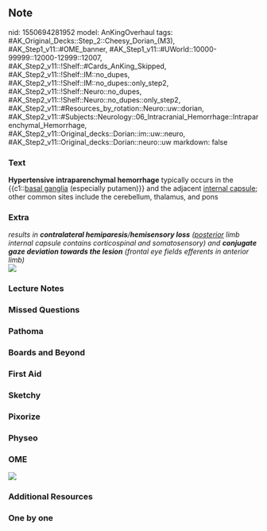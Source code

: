 ## Note
nid: 1550694281952
model: AnKingOverhaul
tags: #AK_Original_Decks::Step_2::Cheesy_Dorian_(M3), #AK_Step1_v11::#OME_banner, #AK_Step1_v11::#UWorld::10000-99999::12000-12999::12007, #AK_Step2_v11::!Shelf::#Cards_AnKing_Skipped, #AK_Step2_v11::!Shelf::IM::no_dupes, #AK_Step2_v11::!Shelf::IM::no_dupes::only_step2, #AK_Step2_v11::!Shelf::Neuro::no_dupes, #AK_Step2_v11::!Shelf::Neuro::no_dupes::only_step2, #AK_Step2_v11::#Resources_by_rotation::Neuro::uw::dorian, #AK_Step2_v11::#Subjects::Neurology::06_Intracranial_Hemorrhage::Intraparenchymal_Hemorrhage, #AK_Step2_v11::Original_decks::Dorian::im::uw::neuro, #AK_Step2_v11::Original_decks::Dorian::neuro::uw
markdown: false

### Text
<div>
  <b>Hypertensive intraparenchymal hemorrhage</b> typically occurs
  in the {{c1::<u>basal ganglia</u> (especially putamen)}} and the
  adjacent <u>internal capsule</u>; other common sites include the
  cerebellum, thalamus, and pons
</div>

### Extra
<div>
  <i>results in <b>contralateral hemiparesis</b>/<b>hemisensory
  loss</b> (<u>posterior</u> limb internal capsule contains
  corticospinal and somatosensory) and <b>conjugate</b> <b>gaze
  deviation towards the lesion</b> (frontal eye fields efferents in
  anterior limb)</i>
</div>
<div><img src="paste-391464794194178.jpg"></div>

### Lecture Notes


### Missed Questions


### Pathoma


### Boards and Beyond


### First Aid


### Sketchy


### Pixorize


### Physeo


### OME
<div class="ome-widget">
  <a href="https://onlinemeded.org?ref=anki"><img src=
  "_OME_AnkiFlashcards_General_3.png"></a>
</div>

### Additional Resources


### One by one

